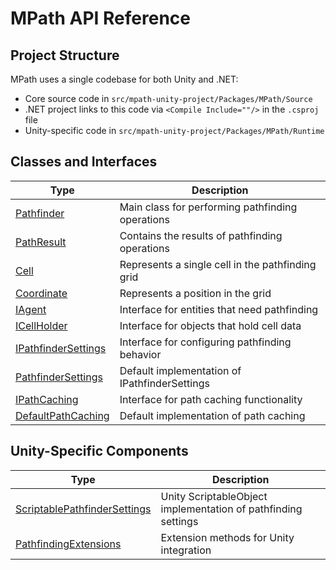 # MPath API Reference

## Project Structure

MPath uses a single codebase for both Unity and .NET:
- Core source code in `src/mpath-unity-project/Packages/MPath/Source`
- .NET project links to this code via `<Compile Include=""/>` in the `.csproj` file
- Unity-specific code in `src/mpath-unity-project/Packages/MPath/Runtime`

## Classes and Interfaces

| Type | Description |
|------|-------------|
| [Pathfinder](Pathfinder.md) | Main class for performing pathfinding operations |
| [PathResult](PathResult.md) | Contains the results of pathfinding operations |
| [Cell](Cell.md) | Represents a single cell in the pathfinding grid |
| [Coordinate](Coordinate.md) | Represents a position in the grid |
| [IAgent](IAgent.md) | Interface for entities that need pathfinding |
| [ICellHolder](ICellHolder.md) | Interface for objects that hold cell data |
| [IPathfinderSettings](IPathfinderSettings.md) | Interface for configuring pathfinding behavior |
| [PathfinderSettings](PathfinderSettings.md) | Default implementation of IPathfinderSettings |
| [IPathCaching](IPathCaching.md) | Interface for path caching functionality |
| [DefaultPathCaching](DefaultPathCaching.md) | Default implementation of path caching |

## Unity-Specific Components

| Type | Description |
|------|-------------|
| [ScriptablePathfinderSettings](ScriptablePathfinderSettings.md) | Unity ScriptableObject implementation of pathfinding settings |
| [PathfindingExtensions](PathfindingExtensions.md) | Extension methods for Unity integration | 